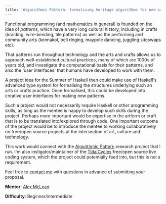 ```yaml
---
title: 'Algorithmic Pattern: formalising heritage algorithms for new creative interfaces'
---
```


Functional programming (and mathematics in general) is founded on the idea of _patterns_, which have a very long cultural history, including in crafts (braiding, wire-bending, tile patterns) as well as the performing and community arts (konnakol, bell ringing, maypole dancing, juggling siteswaps etc).

That patterns run throughout technology and the arts and crafts allows us to approach well-established cultural practices, many of which are 1000s of years old, and investigate the computational basis for their patterns, and also the 'user interfaces' that humans have developed to work with them.

A project idea for the Summer of Haskell then could make use of Haskell's advanced type system for formalising the structures underlying such an arts or crafts practice. Once formalised, this could be developed into creative user interfaces for making new patterns.

Such a project would not necessarily require Haskell or other programming skills, as long as the mentee is happy to develop such skills during the project. Perhaps more important would be expertise in the artform or craft that is to be translated into/explored through code. One important outcome of the project would be to introduce the mentee to working collaboratively on free/open source projects at the intersection of art, culture and technology.

This work would connect with the [Algorithmic Pattern](https://thentrythis.org/projects/alpaca/) research project that I run. I'm also instigator/maintainer of the [TidalCycles](https://tidalcycles.org) free/open source live coding system, which the project could potentially feed into, but this is not a requirement.

Feel free to [contact me](mailto:alex@slab.org) with questions in advance of submitting your proposal.

**Mentor**: [Alex McLean](https://thentrythis.org/about/alex-mclean/)

**Difficulty**: Beginner/intermediate
